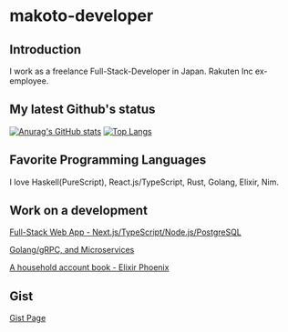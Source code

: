 # makoto-developer

## Introduction
I work as a freelance Full-Stack-Developer in Japan.
Rakuten Inc ex-employee.

## My latest Github's status
[![Anurag's GitHub stats](https://github-readme-stats.vercel.app/api?username=makoto-developer&count_private=true)](https://github.com/anuraghazra/github-radme-stats)
[![Top Langs](https://github-readme-stats.vercel.app/api/top-langs/?username=makoto-developer&layout=compact&hide=javascript)](https://github.com/anuraghazra/github-readme-stats)

## Favorite Programming Languages
I love Haskell(PureScript), React.js/TypeScript, Rust, Golang, Elixir, Nim.

## Work on a development

[Full-Stack Web App - Next.js/TypeScript/Node.js/PostgreSQL](https://github.com/makoto-developer/next-ts-redux-template-top)

[Golang/gRPC, and Microservices](https://github.com/makoto-developer/grpc_microservices_sample)

[A household account book - Elixir Phoenix](https://github.com/makoto-developer/kakeibo)

## Gist

[Gist Page](https://gist.github.com/makoto-developer)


